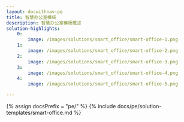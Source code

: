 ```yaml
---
layout: docwithnav-pe
title: 智慧办公室模板
description: 智慧办公室模板概述
solution-highlights:
    0:
        image: /images/solutions/smart_office/smart-office-1.png
    1:
        image: /images/solutions/smart_office/smart-office-2.png
    2:
        image: /images/solutions/smart_office/smart-office-3.png
    3:
        image: /images/solutions/smart_office/smart-office-4.png
    4:
        image: /images/solutions/smart_office/smart-office-5.png

---
```


{% assign docsPrefix = "pe/" %}
{% include docs/pe/solution-templates/smart-office.md %}